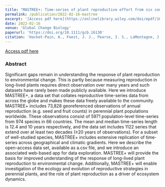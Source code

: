 ```yaml
---
title: "MASTREE+: Time‐series of plant reproductive effort from six continents"
permalink: /publication/2022-02-16-mastree
excerpt: '[Access pdf here](https://onlinelibrary.wiley.com/doi/epdf/10.1111/gcb.16130)'
date: 2022-02-16
venue: 'Global Change Biology'
paperurl: 'https://doi.org/10.1111/gcb.16130'
citation: 'Hacket-Pain, A., Foest, J. J., Pearse, I. S., LaMontagne, J. M., Koenig, W. D., Vacchiano, G., Bogdziewicz, M., Caignard, T., Celebias, P., van Dormolen, J., Fernández-Martínez, M., Moris, J. V., Palaghianu, C., Pesendorfer, M., Satake, A., Schermer, E., Tanentzap, A. J., Thomas, P. A., Vecchio, D., … Bush, E.R., … Ascoli, D. (2022). MASTREE+: Time-series of plant reproductive effort from six continents. Global Change Biology, 28, pp3066–3082'
---
```

  
  [Access pdf here](https://onlinelibrary.wiley.com/doi/epdf/10.1111/gcb.16130)

### Abstract
Significant gaps remain in understanding the response of plant reproduction to environmental change. This is partly because measuring reproduction in long-lived plants requires direct observation over many years and such datasets have rarely been made publicly available. Here we introduce MASTREE+, a data set that collates reproductive time-series data from across the globe and makes these data freely available to the community. MASTREE+ includes 73,828 georeferenced observations of annual reproduction (e.g. seed and fruit counts) in perennial plant populations worldwide. These observations consist of 5971 population-level time-series from 974 species in 66 countries. The mean and median time-series length is 12.4 and 10 years respectively, and the data set includes 1122 series that extend over at least two decades (≥20 years of observations). For a subset of well-studied species, MASTREE+ includes extensive replication of time-series across geographical and climatic gradients. Here we describe the open-access data set, available as a.csv file, and we introduce an associated web-based app for data exploration. MASTREE+ will provide the basis for improved understanding of the response of long-lived plant reproduction to environmental change. Additionally, MASTREE+ will enable investigation of the ecology and evolution of reproductive strategies in perennial plants, and the role of plant reproduction as a driver of ecosystem dynamics.
